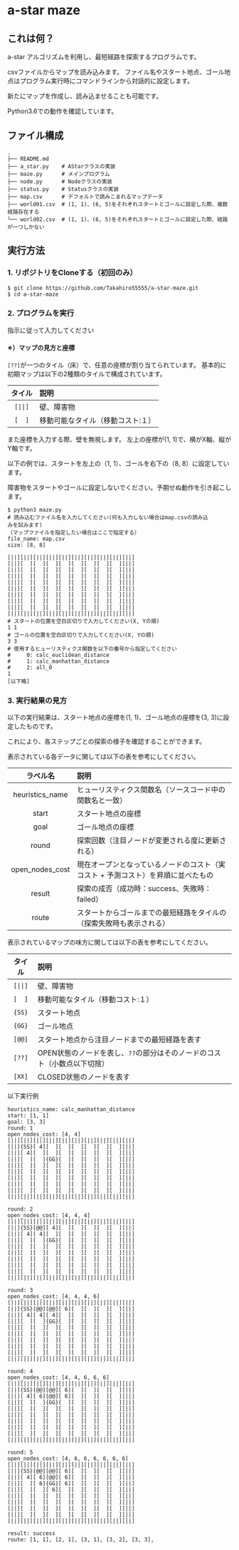 # a-star maze

## これは何？
a-star アルゴリズムを利用し、最短経路を探索するプログラムです。

csvファイルからマップを読み込みます。
ファイル名やスタート地点、ゴール地点はプログラム実行時にコマンドラインから対話的に設定します。

新たにマップを作成し、読み込ませることも可能です。

Python3.6での動作を確認しています。

## ファイル構成

```
.
├── README.md
├── a_star.py    # AStarクラスの実装
├── maze.py      # メインプログラム
├── node.py      # Nodeクラスの実装
├── status.py    # Statusクラスの実装
├── map.csv      # デフォルトで読みこまれるマップデータ
├── world01.csv  # (1, 1)、(6, 5)をそれぞれスタートとゴールに設定した際、複数経路存在する
└── world02.csv  # (1, 1)、(6, 5)をそれぞれスタートとゴールに設定した際、経路が一つしかない
```

## 実行方法

### 1. リポジトリをCloneする（初回のみ）

```
$ git clone https://github.com/Takahiro55555/a-star-maze.git
$ cd a-star-maze
```

### 2. プログラムを実行
指示に従って入力してください

#### ※）マップの見方と座標
`[??]`が一つのタイル（床）で、任意の座標が割り当てられています。
基本的に初期マップは以下の2種類のタイルで構成されています。

| タイル | 説明 |
|:---:|:---|
| `[\|\|]` | 壁、障害物 |
| `[  ]` | 移動可能なタイル（移動コスト:１） |

また座標を入力する際、壁を無視します。
左上の座標が(1, 1)で、横がX軸、縦がY軸です。

以下の例では、スタートを左上の（1, 1）、ゴールを右下の（8, 8）に設定しています。

障害物をスタートやゴールに設定しないでください。予期せぬ動作を引き起こします。

```
$ python3 maze.py
# 読み込むファイル名を入力してください(何も入力しない場合はmap.csvの読み込
みを試みます)
（マップファイルを指定したい場合はここで指定する）
file_name: map.csv
size: [8, 8]

[||][||][||][||][||][||][||][||][||][||]
[||][  ][  ][  ][  ][  ][  ][  ][  ][||]
[||][  ][  ][  ][  ][  ][  ][  ][  ][||]
[||][  ][  ][  ][  ][  ][  ][  ][  ][||]
[||][  ][  ][  ][  ][  ][  ][  ][  ][||]
[||][  ][  ][  ][  ][  ][  ][  ][  ][||]
[||][  ][  ][  ][  ][  ][  ][  ][  ][||]
[||][  ][  ][  ][  ][  ][  ][  ][  ][||]
[||][  ][  ][  ][  ][  ][  ][  ][  ][||]
[||][||][||][||][||][||][||][||][||][||]
# スタートの位置を空白区切りで入力してください(X, Yの順)
1 1
# ゴールの位置を空白区切りで入力してください(X, Yの順)
3 3
# 使用するヒューリスティクス関数を以下の番号から指定してください
#     0: calc_euclidean_distance
#     1: calc_manhattan_distance
#     2: all_0
1
[以下略]
```

### 3. 実行結果の見方
以下の実行結果は、スタート地点の座標を(1, 1)、ゴール地点の座標を(3, 3)に設定したものです。

これにより、各ステップごとの探索の様子を確認することができます。

表示されている各データに関しては以下の表を参考にしてください。

| ラベル名 | 説明 |
|:---:|:---|
| heuristics_name | ヒューリスティクス関数名（ソースコード中の関数名と一致） |
| start | スタート地点の座標 |
| goal | ゴール地点の座標 |
| round | 探索回数（注目ノードが変更される度に更新される） |
| open_nodes_cost | 現在オープンとなっているノードのコスト（実コスト + 予測コスト）を昇順に並べたもの |
| result | 探索の成否（成功時：success、失敗時：failed） |
| route | スタートからゴールまでの最短経路をタイルの（探索失敗時も表示される） |

表示されているマップの味方に関しては以下の表を参考にしてください。

| タイル | 説明 |
|:---:|:---|
| `[\|\|]` | 壁、障害物 |
| `[  ]` | 移動可能なタイル（移動コスト:１） |
| `{SS}` | スタート地点 |
| `{GG}` | ゴール地点 |
| `[@@]` | スタート地点から注目ノードまでの最短経路を表す |
| `[??]` | OPEN状態のノードを表し、`??`の部分はそのノードのコスト（小数点以下切捨） |
| `[XX]` | CLOSED状態のノードを表す |

以下実行例
```
heuristics_name: calc_manhattan_distance
start: [1, 1]
goal: [3, 3]
round: 1
open_nodes_cost: [4, 4]
[||][||][||][||][||][||][||][||][||][||]
[||]{SS}[ 4][  ][  ][  ][  ][  ][  ][||]
[||][ 4][  ][  ][  ][  ][  ][  ][  ][||]
[||][  ][  ]{GG}[  ][  ][  ][  ][  ][||]
[||][  ][  ][  ][  ][  ][  ][  ][  ][||]
[||][  ][  ][  ][  ][  ][  ][  ][  ][||]
[||][  ][  ][  ][  ][  ][  ][  ][  ][||]
[||][  ][  ][  ][  ][  ][  ][  ][  ][||]
[||][  ][  ][  ][  ][  ][  ][  ][  ][||]
[||][||][||][||][||][||][||][||][||][||]

round: 2
open_nodes_cost: [4, 4, 4]
[||][||][||][||][||][||][||][||][||][||]
[||]{SS}[@@][ 4][  ][  ][  ][  ][  ][||]
[||][ 4][ 4][  ][  ][  ][  ][  ][  ][||]
[||][  ][  ]{GG}[  ][  ][  ][  ][  ][||]
[||][  ][  ][  ][  ][  ][  ][  ][  ][||]
[||][  ][  ][  ][  ][  ][  ][  ][  ][||]
[||][  ][  ][  ][  ][  ][  ][  ][  ][||]
[||][  ][  ][  ][  ][  ][  ][  ][  ][||]
[||][  ][  ][  ][  ][  ][  ][  ][  ][||]
[||][||][||][||][||][||][||][||][||][||]

round: 3
open_nodes_cost: [4, 4, 4, 6]
[||][||][||][||][||][||][||][||][||][||]
[||]{SS}[@@][@@][ 6][  ][  ][  ][  ][||]
[||][ 4][ 4][ 4][  ][  ][  ][  ][  ][||]
[||][  ][  ]{GG}[  ][  ][  ][  ][  ][||]
[||][  ][  ][  ][  ][  ][  ][  ][  ][||]
[||][  ][  ][  ][  ][  ][  ][  ][  ][||]
[||][  ][  ][  ][  ][  ][  ][  ][  ][||]
[||][  ][  ][  ][  ][  ][  ][  ][  ][||]
[||][  ][  ][  ][  ][  ][  ][  ][  ][||]
[||][||][||][||][||][||][||][||][||][||]

round: 4
open_nodes_cost: [4, 4, 6, 6, 6]
[||][||][||][||][||][||][||][||][||][||]
[||]{SS}[@@][@@][ 6][  ][  ][  ][  ][||]
[||][ 4][ 6][@@][ 6][  ][  ][  ][  ][||]
[||][  ][  ]{GG}[  ][  ][  ][  ][  ][||]
[||][  ][  ][  ][  ][  ][  ][  ][  ][||]
[||][  ][  ][  ][  ][  ][  ][  ][  ][||]
[||][  ][  ][  ][  ][  ][  ][  ][  ][||]
[||][  ][  ][  ][  ][  ][  ][  ][  ][||]
[||][  ][  ][  ][  ][  ][  ][  ][  ][||]
[||][||][||][||][||][||][||][||][||][||]

round: 5
open_nodes_cost: [4, 6, 6, 6, 6, 6, 6]
[||][||][||][||][||][||][||][||][||][||]
[||]{SS}[@@][@@][ 6][  ][  ][  ][  ][||]
[||][ 4][ 6][@@][ 6][  ][  ][  ][  ][||]
[||][  ][ 6]{GG}[ 6][  ][  ][  ][  ][||]
[||][  ][  ][ 6][  ][  ][  ][  ][  ][||]
[||][  ][  ][  ][  ][  ][  ][  ][  ][||]
[||][  ][  ][  ][  ][  ][  ][  ][  ][||]
[||][  ][  ][  ][  ][  ][  ][  ][  ][||]
[||][  ][  ][  ][  ][  ][  ][  ][  ][||]
[||][||][||][||][||][||][||][||][||][||]

result: success
route: [1, 1], [2, 1], [3, 1], [3, 2], [3, 3],
```